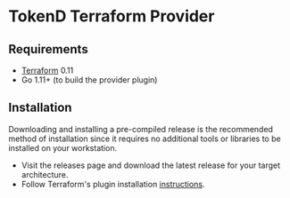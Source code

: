 # TokenD Terraform Provider

## Requirements

 * [Terraform](https://learn.hashicorp.com/terraform/getting-started/install) 0.11
 * Go 1.11+ (to build the provider plugin)

## Installation

Downloading and installing a pre-compiled release is the recommended method of
installation since it requires no additional tools or libraries to be installed
on your workstation.

* Visit the releases page and download the latest release for your target architecture.
* Follow Terraform's plugin installation [instructions](https://www.terraform.io/docs/configuration-0-11/providers.html#third-party-plugins).